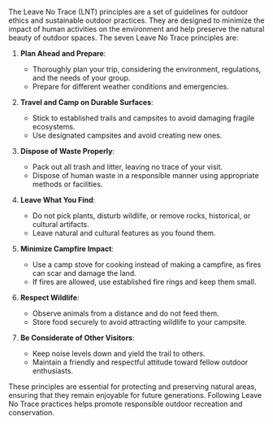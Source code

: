 The Leave No Trace (LNT) principles are a set of guidelines for outdoor ethics and sustainable outdoor practices. They are designed to minimize the impact of human activities on the environment and help preserve the natural beauty of outdoor spaces. The seven Leave No Trace principles are:

1. **Plan Ahead and Prepare**:
    
    - Thoroughly plan your trip, considering the environment, regulations, and the needs of your group.
    - Prepare for different weather conditions and emergencies.
2. **Travel and Camp on Durable Surfaces**:
    
    - Stick to established trails and campsites to avoid damaging fragile ecosystems.
    - Use designated campsites and avoid creating new ones.
3. **Dispose of Waste Properly**:
    
    - Pack out all trash and litter, leaving no trace of your visit.
    - Dispose of human waste in a responsible manner using appropriate methods or facilities.
4. **Leave What You Find**:
    
    - Do not pick plants, disturb wildlife, or remove rocks, historical, or cultural artifacts.
    - Leave natural and cultural features as you found them.
5. **Minimize Campfire Impact**:
    
    - Use a camp stove for cooking instead of making a campfire, as fires can scar and damage the land.
    - If fires are allowed, use established fire rings and keep them small.
6. **Respect Wildlife**:
    
    - Observe animals from a distance and do not feed them.
    - Store food securely to avoid attracting wildlife to your campsite.
7. **Be Considerate of Other Visitors**:
    
    - Keep noise levels down and yield the trail to others.
    - Maintain a friendly and respectful attitude toward fellow outdoor enthusiasts.

These principles are essential for protecting and preserving natural areas, ensuring that they remain enjoyable for future generations. Following Leave No Trace practices helps promote responsible outdoor recreation and conservation.